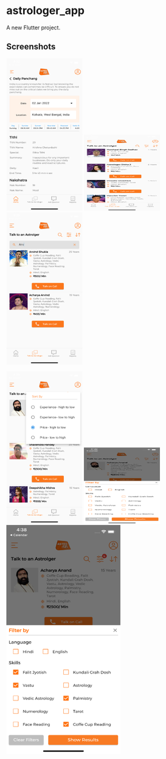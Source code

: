 # astrologer_app

A new Flutter project.

## Screenshots

<img src="/astro_screenshot_1.png" width="200" height="400"> <img src="/astro_screenshot_2.png" width="200" height="200"> <img src="/astro_screenshot_3.png" width="200" height="400">

<img src="/astro_screenshot_4.png" width="200" height="400"> <img src="/astro_screenshot_5.png" width="200" height="200"> <img src="/astro_screenshot_6.png" width="300" height="600">


